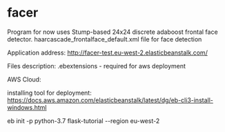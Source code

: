 # facer


Program for now uses Stump-based 24x24 discrete adaboost frontal face detector.
haarcascade_frontalface_default.xml file for face detection

Application address:  http://facer-test.eu-west-2.elasticbeanstalk.com/


Files description:
.ebextensions - required for aws deployment


AWS Cloud:

installing tool for deployment:
https://docs.aws.amazon.com/elasticbeanstalk/latest/dg/eb-cli3-install-windows.html


eb init -p python-3.7 flask-tutorial --region eu-west-2
